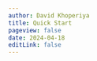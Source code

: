 ```yaml
---
author: David Khoperiya
title: Quick Start
pageview: false
date: 2024-04-18
editLink: false
---
```


